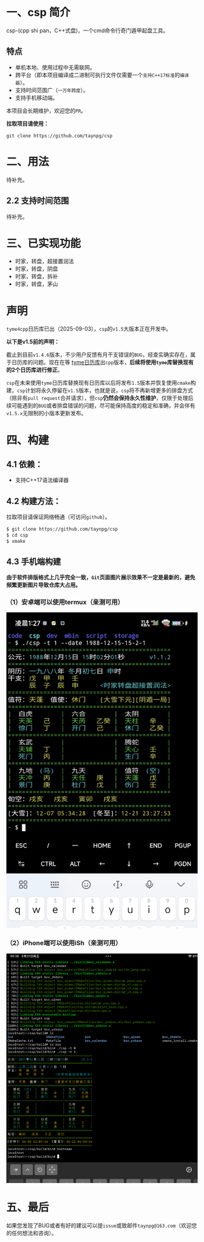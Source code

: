 # 一、csp 简介

csp-(cpp shi pan，C++式盘)，一个cmd命令行奇门遁甲起盘工具。

## 特点

- 单机本地、使用过程中无需联网。
- 跨平台（即本项目编译成二进制可执行文件仅需要一个`支持C++17标准`的`编译器`）。
- 支持时间范围广（`一万年跨度`）。
- 支持手机移动端。

本项目会长期维护，欢迎您的`PR`。

**拉取项目请使用：**

```shell
git clone https://github.com/taynpg/csp
```

# 二、用法

待补充。

## 2.2 支持时间范围

待补充。

# 三、已实现功能

- 时家，转盘，超接置润法
- 时家，转盘，阴盘
- 时家，转盘，拆补
- 时家，转盘，茅山

# 声明

`tyme4cpp`日历库已出（2025-09-03），`csp`的`v1.5`大版本正在开发中。

**以下是v1.5前的声明：**

截止到目前`v1.4.6`版本，不少用户反馈有月干支错误的`BUG`，经查实确实存在，属于日历库的问题。现在在等 [tyme日历库](https://6tail.cn/tyme.html)出`cpp`版本，**后续将使用`tyme`库替换现有的2个日历库进行修正**。

`csp`在未来使用`tyme`日历库替换现有日历库以后将发布`1.5`版本并恢复使用`cmake`构建，`csp`计划将永久停留在`v1.5`版本，也就是说，`csp`将不再新增更多的排盘方式（除非有`pull request`合并请求），但`csp`**仍然会保持永久性维护**，仅限于处理后续可能遇到的`BUG`或者排盘错误的问题，尽可能保持高度的稳定和准确，并会伴有`v1.5.x`无限制的小版本更新发布。

# 四、构建

## 4.1 依赖：

- 支持C++17语法编译器

## 4.2 构建方法：

拉取项目请保证网络畅通（可访问`github`）。

```shell
$ git clone https://github.com/taynpg/csp
$ cd csp
$ xmake
```

## 4.3 手机端构建

**由于软件排版格式上几乎完全一致，`Git`页面图片展示效果不一定是最新的，避免频繁更新图片导致仓库大占用。**

### （1）安卓端可以使用termux（亲测可用）

![termux](https://github.com/taynpg/csp/raw/main/images/csp_qm_sjzpcjzr_android.jpg)

### （2）iPhone端可以使用iSh（亲测可用）

![iSh](https://github.com/taynpg/csp/raw/main/images/ish.png)

# 五、最后

如果您发现了BUG或者有好的建议可以提`issue`或致邮件`taynpg@163.com`（欢迎您的任何想法和咨询）。
